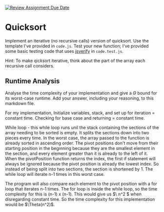 [![Review Assignment Due Date](https://classroom.github.com/assets/deadline-readme-button-24ddc0f5d75046c5622901739e7c5dd533143b0c8e959d652212380cedb1ea36.svg)](https://classroom.github.com/a/ZLHpg3lN)
# Quicksort

Implement an iterative (no recursive calls) version of quicksort. Use the
template I've provided in `code.js`. Test your new function; I've provided some
basic testing code that uses [jsverify](https://jsverify.github.io/) in
`code.test.js`.

Hint: To make qicksort iterative, think about the part of the array each
recursive call considers.

## Runtime Analysis

Analyse the time complexity of your implementation and give a $\Theta$ bound for
its worst-case runtime. Add your answer, including your reasoning, to this
markdown file.

For my implementation, 
Initialize variables, stack, and set up for iteration = constant time.
Checking for base case and returning = constant time.

While loop - this while loop runs unil the stack containing the sections of the array needing to be sorted is empty. It splits the sections down into two pieces every time. 
In the worst case, the array passed to the function is already sorted in ascending order. The pivot positions don't move from their starting position in the beginning because they are the smallest
element in the section, and every element greater than it is already to the left of it. When the pivotPosition function returns the index, the first if statement will always be ignored because the pivot
position is already the lowest index. So instead of being split into two sections, the section is shortened by 1. The while loop will iterate n-1 times in this worst case.

The program will also compare each element to the pivot position with a for loop that iterates n-1 times. The for loop is inside the while loop, so the time complexity for this is (n-1) x (n-1).
This would give us $\ n^2 $ when disregarding constant time. So the time complexity for this implementation would be $\Theta(n^2)\$. 
